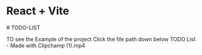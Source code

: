 # React + Vite
#   T O D O - L I S T 

TO see the Example of the project Click the file path down below
TODO List - Made with Clipchamp (1).mp4
 

